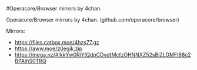 #Operacore/Browser mirrors by 4chan.

Operacore/Browser mirrors by 4chan. (github.com/operacore/browser)

Mirrors:
- https://files.catbox.moe/4hzs77.gz
- https://aww.moe/z0egik.zip
- https://mega.nz/#!kkYw0RiY!QdpCDvdtMcfzOHNNXZ52sBjZLDMFI68c2BPAihS0TRQ
